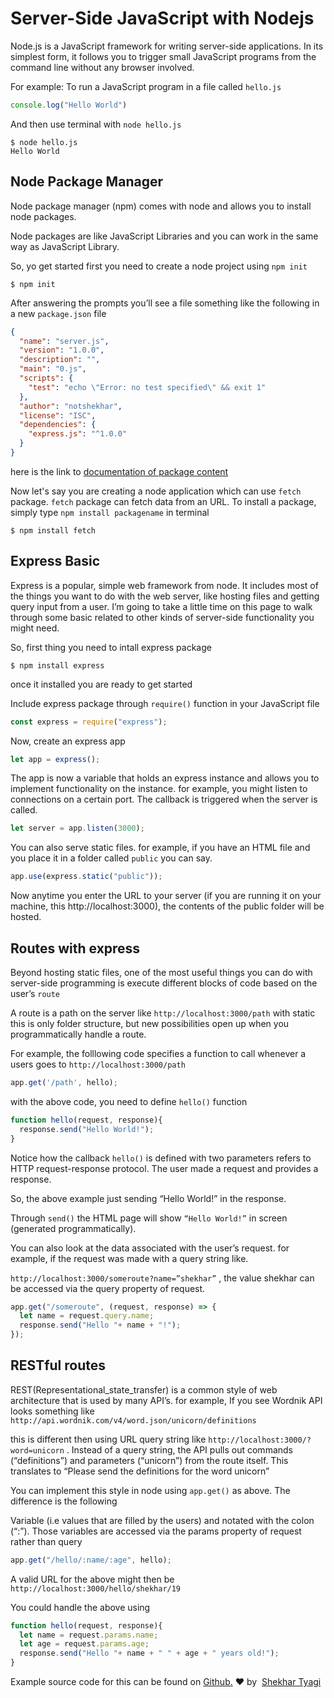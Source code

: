 # Server-Side JavaScript with Nodejs

Node.js is a JavaScript framework for writing server-side applications. In its simplest form, it follows you to trigger small JavaScript programs from the command line without any browser involved.

For example: To run a JavaScript program in a file called `hello.js`
```javascript
console.log("Hello World")
```
And then use terminal with `node hello.js`

```
$ node hello.js
Hello World
```
## Node Package Manager
Node package manager (npm) comes with node and allows you to install node packages.

Node packages are like JavaScript Libraries and you can work in the same way as JavaScript Library.

So, yo get started first you need to create a node project using `npm init`
```
$ npm init
```
After answering the prompts you’ll see a file something like the following in a new `package.json` file
```json
{
  "name": "server.js",
  "version": "1.0.0",
  "description": "",
  "main": "0.js",
  "scripts": {
    "test": "echo \"Error: no test specified\" && exit 1"
  },
  "author": "notshekhar",
  "license": "ISC",
  "dependencies": {
    "express.js": "^1.0.0"
  }
}
```
here is the link to [documentation of package content](https://docs.npmjs.com/files/package.json)

Now let's say you are creating a node application which can use `fetch` package. `fetch` package can fetch data from an URL. To install a package, simply type `npm install packagename` in terminal
```
$ npm install fetch
```

## Express Basic
Express is a popular, simple web framework from node. It includes most of the things you want to do with the web server, like hosting files and getting query input from a user. I’m going to take a little time on this page to walk through some basic related to other kinds of server-side functionality you might need.

So, first thing you need to intall express package
```
$ npm install express
```
once it installed you are ready to get started

Include express package through `require()` function in your JavaScript file
```javascript
const express = require("express");
```
Now, create an express app
```js
let app = express();
```
The app is now a variable that holds an express instance and allows you to implement functionality on the instance. for example, you might listen to connections on a certain port. The callback is triggered when the server is called.
```js
let server = app.listen(3000);
```
You can also serve static files. for example, if you have an HTML file and you place it in a folder called `public` you can say.
```js
app.use(express.static("public"));
```
Now anytime you enter the URL to your server (if you are running it on your machine, this http://localhost:3000), the contents of the public folder will be hosted.

## Routes with express
Beyond hosting static files, one of the most useful things you can do with server-side programming is execute different blocks of code based on the user’s `route`

A route is a path on the server like `http://localhost:3000/path` with static this is only folder structure, but new possibilities open up when you programmatically handle a route.

For example, the folllowing code specifies a function to call whenever a users goes to `http://localhost:3000/path`
```js
app.get('/path', hello);
```
with the above code, you need to define `hello()` function
```js
function hello(request, response){
  response.send("Hello World!");
}
```
Notice how the callback `hello()` is defined with two parameters refers to HTTP request-response protocol. The user made a request and provides a response.

So, the above example just sending “Hello World!” in the response.

Through `send()` the HTML page will show `“Hello World!”` in screen (generated programmatically).

You can also look at the data associated with the user’s request. for example, if the request was made with a query string like.

`http://localhost:3000/someroute?name=”shekhar”` , the value shekhar can be accessed via the query property of request.
```js
app.get("/someroute", (request, response) => {
  let name = request.query.name;
  response.send("Hello "+ name + "!");
});
```
## RESTful routes
REST(Representational_state_transfer) is a common style of web architecture that is used by many API’s. for example, If you see Wordnik API looks something like `http://api.wordnik.com/v4/word.json/unicorn/definitions`

this is different then using URL query string like `http://localhost:3000/?word=unicorn` . Instead of a query string, the API pulls out commands (“definitions”) and parameters (“unicorn”) from the route itself. This translates to “Please send the definitions for the word unicorn”

You can implement this style in node using `app.get()` as above. The difference is the following

Variable (i.e values that are filled by the users) and notated with the colon (“:”).
Those variables are accessed via the params property of request rather than query
```js
app.get("/hello/:name/:age", hello);
```
A valid URL for the above might then be `http://localhost:3000/hello/shekhar/19`

You could handle the above using
```js
function hello(request, response){
  let name = request.params.name;
  let age = request.params.age;
  response.send("Hello "+ name + " " + age + " years old!");
}
```

<footer>Example source code for this can be found on&nbsp;<a class="click" href="https://github.com/notshekhar/Drawing-cat-using-doodle-data-with-node.js-" target="blank">Github.</a>&nbsp;❤︎ by &nbsp;<a href="https://notshekhar.github.io/" class="click">Shekhar Tyagi</a></footer>


